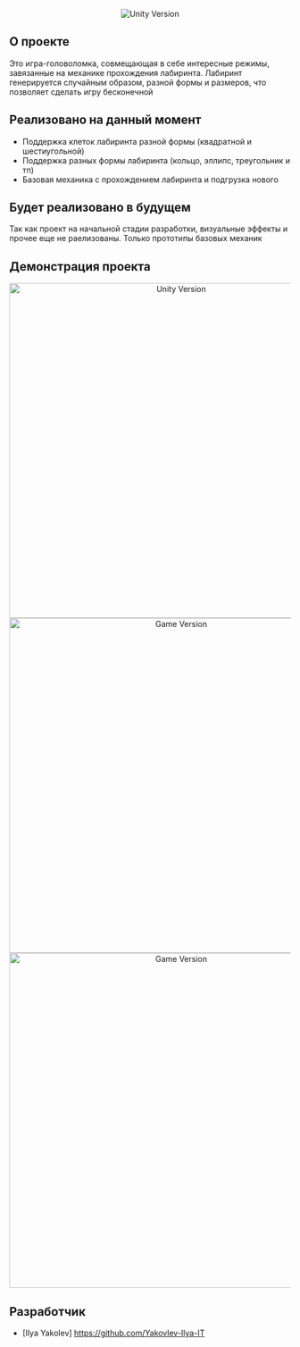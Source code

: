 <p align="center">
   <img src="https://img.shields.io/badge/Engine-2021.3.10f1-blueviolet" alt="Unity Version">
</p>

## О проекте

Это игра-головоломка, совмещающая в себе интересные режимы, завязанные на механике прохождения лабиринта. Лабиринт генерируется случайным образом, разной формы и размеров, что позволяет сделать игру бесконечной

## Реализовано на данный момент

- Поддержка клеток лабиринта разной формы (квадратной и шестиугольной)
- Поддержка разных формы лабиринта (кольцо, эллипс, треугольник и тп)
- Базовая механика с прохождением лабиринта и подгрузка нового


## Будет реализовано в будущем

Так как проект на начальной стадии разработки, визуальные эффекты и прочее еще не раелизованы. Только прототипы базовых механик
## Демонстрация проекта

<p align="center">
   <img src="https://i.ibb.co/MSyx1SJ/image.png" alt="Unity Version" width="600">
   <img src="https://i.ibb.co/3FpdFYh/image.png" alt="Game Version"  width="600">
   <img src="https://i.ibb.co/349nChB/image.png" alt="Game Version"  width="600">

</p>

## Разработчик

- [Ilya Yakolev] https://github.com/Yakovlev-Ilya-IT

